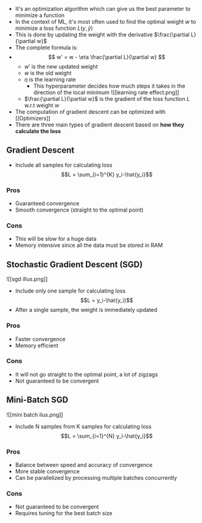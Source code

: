 - It's an optimization algorithm which can give us the best parameter to minimize a function
- In the context of ML, it's most often used to find the optimal weight $w$ to minimize a loss function $L(y, \hat{y})$
- This is done by updating the weight with the derivative $\frac{\partial L}{\partial w}$
- The complete formula is:
- $$
w' = w - \eta \frac{\partial L}{\partial w}
$$
	- $w'$ is the new updated weight
	- $w$ is the old weight
	- $\eta$ is the learning rate
		- This hyperparameter decides how much steps it takes in the direction of the local minimum
		![[learning rate effect.png]]
	- $\frac{\partial L}{\partial w}$ is the gradient of the loss function $L$ w.r.t weight $w$ 
- The computation of gradient descent can be optimized with [[Optimizers]]
- There are three main types of gradient descent based on **how they calculate the loss**
## Gradient Descent
   - Include all samples for calculating loss
	$$L = \sum_{i=1}^{K} y_i-\hat{y_i}$$
### Pros
   - Guaranteed convergence
   - Smooth convergence (straight to the optimal point)
### Cons
   - This will be slow for a huge data
   - Memory intensive since all the data must be stored in RAM
## Stochastic Gradient Descent (SGD)
![[sgd illus.png]]
- Include only one sample for calculating loss $$L = y_i-\hat{y_i}$$
- After a single sample, the weight is immediately updated
### Pros
   - Faster convergence
   - Memory efficient
### Cons
- It will not go straight to the optimal point, a lot of zigzags
- Not guaranteed to be convergent	
## Mini-Batch SGD
![[mini batch ilus.png]]
- Include N samples from K samples for calculating loss 
   $$L = \sum_{i=1}^{N} y_i-\hat{y_i}$$
### Pros
   - Balance between speed and accuracy of convergence
   - More stable convergence
   - Can be parallelized by processing multiple batches concurrently
### Cons
   - Not guaranteed to be convergent
   - Requires tuning for the best batch size